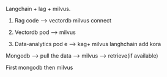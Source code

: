 Langchain + lag + milvus. 


1. Rag code —> vectordb milvus connect 

2. Vectordb pod —> milvus 

3. Data-analytics pod e  —> kag+ milvus langhchain add kora 

Mongodb —> pull the data —> milvus —> retrieve(if available)


First mongodb then milvus

